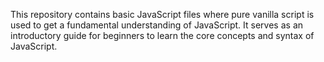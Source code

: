 This repository contains basic JavaScript files where pure vanilla script is used to get a fundamental understanding of JavaScript. It serves as an introductory guide for beginners to learn the core concepts and syntax of JavaScript.
